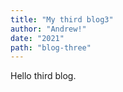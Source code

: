 ```yaml
---
title: "My third blog3"
author: "Andrew!"
date: "2021"
path: "blog-three"
---
```


Hello third blog.